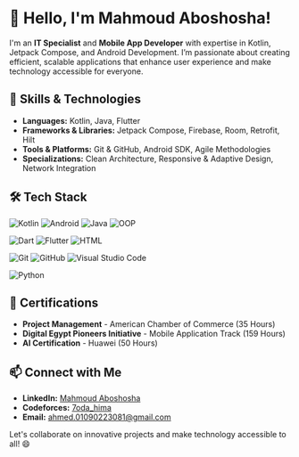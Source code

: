 # 👋 Hello, I'm Mahmoud Aboshosha!

I'm an **IT Specialist** and **Mobile App Developer** with expertise in Kotlin, Jetpack Compose, and Android Development. I’m passionate about creating efficient, scalable applications that enhance user experience and make technology accessible for everyone.

## 🌟 Skills & Technologies
- **Languages:** Kotlin, Java, Flutter
- **Frameworks & Libraries:** Jetpack Compose, Firebase, Room, Retrofit, Hilt
- **Tools & Platforms:** Git & GitHub, Android SDK, Agile Methodologies
- **Specializations:** Clean Architecture, Responsive & Adaptive Design, Network Integration

## 🛠️ Tech Stack

![Kotlin](https://img.shields.io/badge/Kotlin-%230095D5.svg?style=for-the-badge&logo=kotlin&logoColor=white)
![Android](https://img.shields.io/badge/Android-%234CAF50.svg?style=for-the-badge&logo=android&logoColor=white)
![Java](https://img.shields.io/badge/Java-%23ED8B00.svg?style=for-the-badge&logo=java&logoColor=white)
![OOP](https://img.shields.io/badge/OOP-FFD700?style=for-the-badge)

![Dart](https://img.shields.io/badge/Dart-%230175C2.svg?style=for-the-badge&logo=dart&logoColor=white)
![Flutter](https://img.shields.io/badge/Flutter-%2302569B.svg?style=for-the-badge&logo=flutter&logoColor=white)
![HTML](https://img.shields.io/badge/HTML-%23E34F26.svg?style=for-the-badge&logo=html5&logoColor=white)

![Git](https://img.shields.io/badge/Git-%23F05033.svg?style=for-the-badge&logo=git&logoColor=white)
![GitHub](https://img.shields.io/badge/GitHub-%23121011.svg?style=for-the-badge&logo=github&logoColor=white)
![Visual Studio Code](https://img.shields.io/badge/VS%20Code-%23007ACC.svg?style=for-the-badge&logo=visual-studio-code&logoColor=white)

![Python](https://img.shields.io/badge/Python-%233776AB.svg?style=for-the-badge&logo=python&logoColor=white)


## 📜 Certifications
- **Project Management** - American Chamber of Commerce (35 Hours)
- **Digital Egypt Pioneers Initiative** - Mobile Application Track (159 Hours)
- **AI Certification** - Huawei (50 Hours)

## 📫 Connect with Me
- **LinkedIn:** [Mahmoud Aboshosha](https://linkedin.com/in/mahmoud-ebrahim-36276225a)
- **Codeforces:** [7oda_hima](https://codeforces.com/profile/7oda_hima)
- **Email:** ahmed.01090223081@gmail.com

Let's collaborate on innovative projects and make technology accessible to all! 😄
